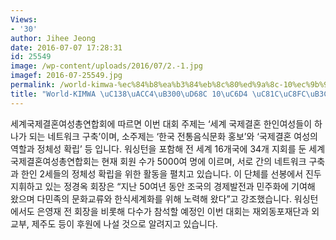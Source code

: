 ```yaml
---
Views:
- '30'
author: Jihee Jeong
date: 2016-07-07 17:28:31
id: 25549
image: /wp-content/uploads/2016/07/2.-1.jpg
imagef: 2016-07-25549.jpg
permalink: /world-kimwa-%ec%84%b8%ea%b3%84%eb%8c%80%ed%9a%8c-10%ec%9b%94-%ec%a0%9c%ec%a3%bc%eb%8f%84%ec%97%90%ec%84%9c/
title: "World-KIMWA \uC138\uACC4\uB300\uD68C 10\uC6D4 \uC81C\uC8FC\uB3C4\uC5D0\uC11C"
---
```


세계국제결혼여성총연합회에 따르면 이번 대회 주제는 ‘세계 국제결혼 한인여성들이 하나가 되는 네트워크 구축’이며, 소주제는 ‘한국 전통음식문화 홍보’와 ‘국제결혼 여성의 역할과 정체성 확립’ 등 입니다. 워싱턴을 포함해 전 세계 16개국에 34개 지회를 둔 세계국제결혼여성총연합회는 현재 회원 수가 5000여 명에 이르며, 서로 간의 네트워크 구축과 한인 2세들의 정체성 확립을 위한 활동을 펼치고 있습니다. 이 단체를 선봉에서 진두지휘하고 있는 정경옥 회장은 “지난 50여년 동안 조국의 경제발전과 민주화에 기여해 왔으며 다민족의 문화교류와 한식세계화를 위해 노력해 왔다”고 강조했습니다. 워싱턴에서도 은영재 전 회장을 비롯해 다수가 참석할 예정인 이번 대회는 재외동포재단과 외교부, 제주도 등이 후원에 나설 것으로 알려지고 있습니다.